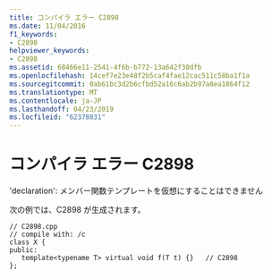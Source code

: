 ```yaml
---
title: コンパイラ エラー C2898
ms.date: 11/04/2016
f1_keywords:
- C2898
helpviewer_keywords:
- C2898
ms.assetid: 68466e11-2541-4f6b-b772-13a642f30dfb
ms.openlocfilehash: 14cef7e23e48f2b5caf4fae12cac511c58ba1f1a
ms.sourcegitcommit: 0ab61bc3d2b6cfbd52a16c6ab2b97a8ea1864f12
ms.translationtype: MT
ms.contentlocale: ja-JP
ms.lasthandoff: 04/23/2019
ms.locfileid: "62378831"
---
```

# <a name="compiler-error-c2898"></a>コンパイラ エラー C2898

'declaration': メンバー関数テンプレートを仮想にすることはできません

次の例では、C2898 が生成されます。

```
// C2898.cpp
// compile with: /c
class X {
public:
   template<typename T> virtual void f(T t) {}   // C2898
};
```